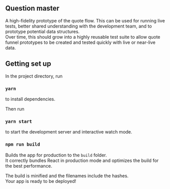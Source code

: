 ## Question master

A high-fidelity prototype of the quote flow. This can be used for running live tests, better shared understanding with the development team, and to prototype potential data structures.<br>
Over time, this should grow into a highly reusable test suite to allow quote funnel prototypes to be created and tested quickly with live or near-live data.

## Getting set up

In the project directory, run

### `yarn`

to install dependencies.

Then run

### `yarn start`

to start the development server and interactive watch mode.<br>

### `npm run build`

Builds the app for production to the `build` folder.<br>
It correctly bundles React in production mode and optimizes the build for the best performance.

The build is minified and the filenames include the hashes.<br>
Your app is ready to be deployed!
